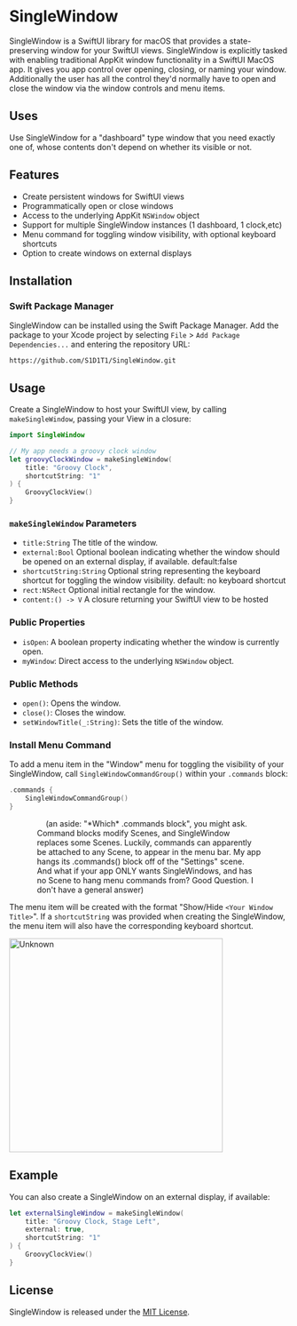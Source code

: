 # SingleWindow

SingleWindow is a SwiftUI library for macOS that provides a state-preserving window for your SwiftUI views. SingleWindow is explicitly tasked with enabling traditional AppKit window functionality in a SwiftUI MacOS app. It gives you app control over opening, closing, or naming your window. Additionally the user has all the control they'd normally have to open and close the window via the window controls and menu items.

## Uses

Use SingleWindow for a "dashboard" type window that you need exactly one of, whose contents don't depend on whether its visible or not.

## Features

- Create persistent windows for SwiftUI views
- Programmatically open or close windows
- Access to the underlying AppKit `NSWindow` object
- Support for multiple SingleWindow instances (1 dashboard, 1 clock,etc)
- Menu command for toggling window visibility, with optional keyboard shortcuts
- Option to create windows on external displays

## Installation

### Swift Package Manager

SingleWindow can be installed using the Swift Package Manager. Add the package to your Xcode project by selecting `File` > `Add Package Dependencies...` and entering the repository URL:

```
https://github.com/S1D1T1/SingleWindow.git
```

## Usage

Create a SingleWindow to host your SwiftUI view, by calling `makeSingleWindow`, passing your View in a closure: 

```swift
import SingleWindow

// My app needs a groovy clock window
let groovyClockWindow = makeSingleWindow(
    title: "Groovy Clock",
    shortcutString: "1"
) {
    GroovyClockView()
}
```

### `makeSingleWindow` Parameters

- `title:String` The title of the window.
- `external:Bool` Optional boolean indicating whether the window should be opened on an external display, if available. default:false
- `shortcutString:String` Optional string representing the keyboard shortcut for toggling the window visibility. default: no keyboard shortcut
- `rect:NSRect` Optional initial rectangle for the window.
- `content:() -> V` A closure returning your SwiftUI view to be hosted

### Public Properties

- `isOpen`: A boolean property indicating whether the window is currently open.
- `myWindow`: Direct access to the underlying `NSWindow` object.

### Public Methods

- `open()`: Opens the window.
- `close()`: Closes the window.
- `setWindowTitle(_:String)`: Sets the title of the window.

### Install Menu Command

To add a menu item in the "Window" menu for toggling the visibility of your SingleWindow, call `SingleWindowCommandGroup()` within your `.commands` block:

```swift
.commands {
    SingleWindowCommandGroup()
}
```

<p style="margin-left: 50px; margin-right: 50px;">&nbsp&nbsp&nbsp&nbsp(an aside: "*Which* .commands block", you might ask. Command blocks modify Scenes, and SingleWindow replaces some Scenes. Luckily, commands can apparently be attached to any Scene, to appear in the menu bar. My app hangs its .commands() block off of the "Settings" scene. And what if your app ONLY wants SingleWindows, and has no Scene to hang menu commands from? Good Question. I don't have a general answer)

The menu item will be created with the format "Show/Hide `<Your Window Title>`". If a `shortcutString` was provided when creating the SingleWindow, the menu item will also have the corresponding keyboard shortcut.

<img width="385" alt="Unknown" src="https://github.com/S1D1T1/SingleWindow/assets/156350598/645fee01-17dc-45e4-981a-0bd67dcd60bd">


## Example

You can also create a SingleWindow on an external display, if available:

```swift
let externalSingleWindow = makeSingleWindow(
    title: "Groovy Clock, Stage Left",
    external: true,
    shortcutString: "1"
) {
    GroovyClockView()
}
```

## License

SingleWindow is released under the [MIT License](LICENSE).
